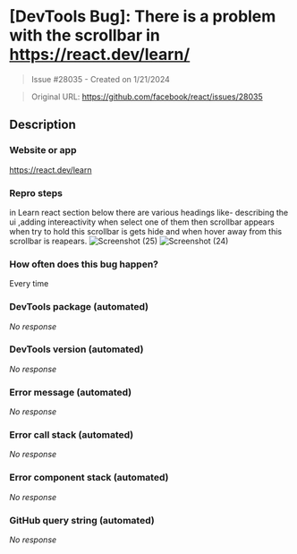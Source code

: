 # [DevTools Bug]: There is a problem with the scrollbar in https://react.dev/learn/  

> Issue #28035 - Created on 1/21/2024

> Original URL: https://github.com/facebook/react/issues/28035

## Description

### Website or app

https://react.dev/learn

### Repro steps

in Learn react section below there are various headings like- describing the ui ,adding intereactivity when select one of them then scrollbar appears when try to hold this scrollbar is gets hide and when hover away from this scrollbar is reapears.
![Screenshot (25)](https://github.com/facebook/react/assets/39050816/f38c8878-ed5e-4885-a6d6-daac5d6e43a7)
![Screenshot (24)](https://github.com/facebook/react/assets/39050816/65dff2da-11ad-403c-a353-76a932ebcbb0)



### How often does this bug happen?

Every time

### DevTools package (automated)

_No response_

### DevTools version (automated)

_No response_

### Error message (automated)

_No response_

### Error call stack (automated)

_No response_

### Error component stack (automated)

_No response_

### GitHub query string (automated)

_No response_
